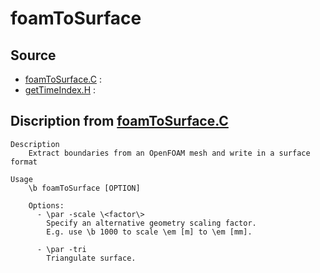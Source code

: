 # foamToSurface

## Source

- [foamToSurface.C](foamToSurface.C) : 
- [getTimeIndex.H](getTimeIndex.H) : 


## Discription from [foamToSurface.C](foamToSurface.C)

```
Description
    Extract boundaries from an OpenFOAM mesh and write in a surface format

Usage
    \b foamToSurface [OPTION]

    Options:
      - \par -scale \<factor\>
        Specify an alternative geometry scaling factor.
        E.g. use \b 1000 to scale \em [m] to \em [mm].

      - \par -tri
        Triangulate surface.


```

